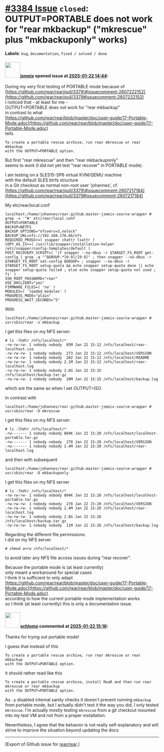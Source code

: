 [\#3384 Issue](https://github.com/rear/rear/issues/3384) `closed`: OUTPUT=PORTABLE does not work for "rear mkbackup" ("mkrescue" plus "mkbackuponly" works)
===========================================================================================================================================================

**Labels**: `bug`, `documentation`, `fixed / solved / done`

#### <img src="https://avatars.githubusercontent.com/u/1788608?u=925fc54e2ce01551392622446ece427f51e2f0ce&v=4" width="50">[jsmeix](https://github.com/jsmeix) opened issue at [2025-01-22 14:44](https://github.com/rear/rear/issues/3384):

During my very first testing of PORTABLE mode because of  
[https://github.com/rear/rear/pull/3379\#issuecomment-2607222152](https://github.com/rear/rear/pull/3379#issuecomment-2607222152)  
I noticed that - at least for me -  
OUTPUT=PORTABLE does not work for "rear mkbackup"  
in contrast to what  
[https://github.com/rear/rear/blob/master/doc/user-guide/17-Portable-Mode.adoc](https://github.com/rear/rear/blob/master/doc/user-guide/17-Portable-Mode.adoc)  
tells

    To create a portable rescue archive, run rear mkrescue or rear mkbackup
    with the OUTPUT=PORTABLE option. 

But first "rear mkrescue" and then "rear mkbackuponly"  
seems to work (I did not yet test "rear recover" in PORTABLE mode).

I am testing on a SLES15-SP6 virtual KVM/QEMU machine  
with the default SLES btrfs structure  
in a Git checkout as normal non-root user 'johannes', cf.  
[https://github.com/rear/rear/pull/3379\#issuecomment-2607217184](https://github.com/rear/rear/pull/3379#issuecomment-2607217184)

My etc/rear/local.conf

    localhost:/home/johannes/rear.github.master-jsmeix-source-wrapper # grep -v '^#' etc/rear/local.conf 
    OUTPUT=PORTABLE
    BACKUP=NETFS
    BACKUP_OPTIONS="nfsvers=3,nolock"
    BACKUP_URL=nfs://192.168.178.66/nfs
    REQUIRED_PROGS+=( snapper chattr lsattr )
    COPY_AS_IS+=( /usr/lib/snapper/installation-helper /etc/snapper/config-templates/default )
    POST_RECOVERY_SCRIPT=( 'if snapper --no-dbus -r $TARGET_FS_ROOT get-config | grep -q "^QGROUP.*[0-9]/[0-9]" ; then snapper --no-dbus -r $TARGET_FS_ROOT set-config QGROUP= ; snapper --no-dbus -r $TARGET_FS_ROOT setup-quota && echo snapper setup-quota done || echo snapper setup-quota failed ; else echo snapper setup-quota not used ; fi' )
    SSH_ROOT_PASSWORD="rear"
    USE_DHCLIENT="yes"
    FIRMWARE_FILES=( 'no' )
    MODULES=( 'loaded_modules' )
    PROGRESS_MODE="plain"
    PROGRESS_WAIT_SECONDS="5"

With

    localhost:/home/johannes/rear.github.master-jsmeix-source-wrapper # usr/sbin/rear -s mkbackup

I get this files on my NFS server:

    # ls -lhdtr /nfs/localhost/*
    -rw-rw-rw- 1 nobody nobody  85M Jan 22 15:12 /nfs/localhost/rear-localhost.iso
    -rw-rw-rw- 1 nobody nobody  273 Jan 22 15:12 /nfs/localhost/VERSION
    -rw-rw-rw- 1 nobody nobody  202 Jan 22 15:12 /nfs/localhost/README
    -rw-rw-rw- 1 nobody nobody 2.1M Jan 22 15:12 /nfs/localhost/rear-localhost.log
    -rw-rw-rw- 1 nobody nobody 2.6G Jan 22 15:15 /nfs/localhost/backup.tar.gz
    -rw-rw-rw- 1 nobody nobody  10M Jan 22 15:15 /nfs/localhost/backup.log

which are the same as when I set OUTPUT=ISO.

In contrast with

    localhost:/home/johannes/rear.github.master-jsmeix-source-wrapper # usr/sbin/rear -D mkrescue

I get this files on my NFS server:

    # ls -lhdtr /nfs/localhost/*
    -rw------- 1 nobody nobody 804K Jan 22 15:20 /nfs/localhost/localhost-portable.tar.gz
    -rw------- 1 nobody nobody  278 Jan 22 15:20 /nfs/localhost/VERSION
    -rw------- 1 nobody nobody 2.4M Jan 22 15:20 /nfs/localhost/rear-localhost.log

and then with subsequent

    localhost:/home/johannes/rear.github.master-jsmeix-source-wrapper # usr/sbin/rear -D mkbackuponly

I get this files on my NFS server

    # ls -lhdtr /nfs/localhost/*
    -rw-rw-rw- 1 nobody nobody 804K Jan 22 15:20 /nfs/localhost/localhost-portable.tar.gz
    -rw-rw-rw- 1 nobody nobody  278 Jan 22 15:20 /nfs/localhost/VERSION
    -rw-rw-rw- 1 nobody nobody 2.4M Jan 22 15:20 /nfs/localhost/rear-localhost.log
    -rw-rw-rw- 1 nobody nobody 2.8G Jan 22 15:26 /nfs/localhost/backup.tar.gz
    -rw-rw-rw- 1 nobody nobody  11M Jan 22 15:26 /nfs/localhost/backup.log

Regarding the different file permissions:  
I did on my NFS server

    # chmod a+rw /nfs/localhost/*

to avoid later any NFS file access issues during "rear recover".

Because the portable mode is (at least currently)  
only meant a workaround for special cases  
I think it is sufficient to only adapt  
[https://github.com/rear/rear/blob/master/doc/user-guide/17-Portable-Mode.adoc](https://github.com/rear/rear/blob/master/doc/user-guide/17-Portable-Mode.adoc)  
according to how the current portable mode implementation works  
so I think (at least currently) this is only a documentation issue.

#### <img src="https://avatars.githubusercontent.com/u/101384?v=4" width="50">[schlomo](https://github.com/schlomo) commented at [2025-01-22 15:16](https://github.com/rear/rear/issues/3384#issuecomment-2607521848):

Thanks for trying out portable mode!

I guess that instead of this

    To create a portable rescue archive, run rear mkrescue or rear mkbackup
    with the OUTPUT=PORTABLE option. 

it should rather read like this

    To create a portable rescue archive, install ReaR and then run rear mkrescue or rear mkbackup
    with the OUTPUT=PORTABLE option. 

As `-p` disabled internal sanity checks it doesn't prevent running
`mkbackup` from portable mode, but I actually didn't test it the way you
did, I only tested `mkrescue`. I'm actually mostly testing `mkrescue`
from a git checkout mounted into my test VM and not from a proper
installation.

Nevertheless, I agree that the behavior is not really self-explanatory
and will strive to improve the situation beyond updating the docs

------------------------------------------------------------------------

\[Export of Github issue for
[rear/rear](https://github.com/rear/rear).\]
